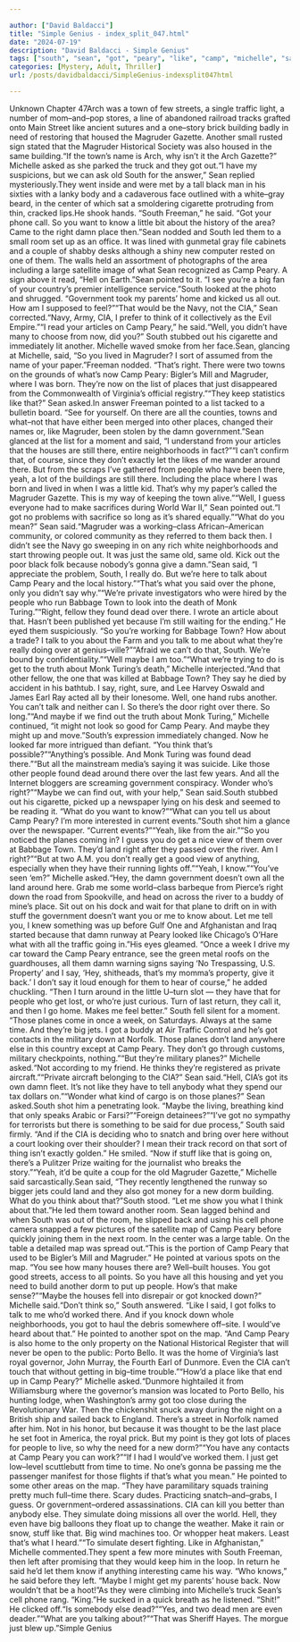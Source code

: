 ```yaml
---

author: ["David Baldacci"]
title: "Simple Genius - index_split_047.html"
date: "2024-07-19"
description: "David Baldacci - Simple Genius"
tags: ["south", "sean", "got", "peary", "like", "camp", "michelle", "said", "town", "right", "magruder", "place", "cia", "people", "maybe", "another", "damn", "pointed", "think", "get", "plane", "know", "one", "see", "house"]
categories: [Mystery, Adult, Thriller]
url: /posts/davidbaldacci/SimpleGenius-indexsplit047html

---
```



Unknown
Chapter 47Arch was a town of few streets, a single traffic light, a number of mom–and–pop stores, a line of abandoned railroad tracks grafted onto Main Street like ancient sutures and a one–story brick building badly in need of restoring that housed the Magruder Gazette. Another small rusted sign stated that the Magruder Historical Society was also housed in the same building.“If the town’s name is Arch, why isn’t it the Arch Gazette?” Michelle asked as she parked the truck and they got out.“I have my suspicions, but we can ask old South for the answer,” Sean replied mysteriously.They went inside and were met by a tall black man in his sixties with a lanky body and a cadaverous face outlined with a white–gray beard, in the center of which sat a smoldering cigarette protruding from thin, cracked lips.He shook hands. “South Freeman,” he said. “Got your phone call. So you want to know a little bit about the history of the area? Came to the right damn place then.”Sean nodded and South led them to a small room set up as an office. It was lined with gunmetal gray file cabinets and a couple of shabby desks although a shiny new computer rested on one of them. The walls held an assortment of photographs of the area including a large satellite image of what Sean recognized as Camp Peary. A sign above it read, “Hell on Earth.”Sean pointed to it. “I see you’re a big fan of your country’s premier intelligence service.”South looked at the photo and shrugged. “Government took my parents’ home and kicked us all out. How am I supposed to feel?”“That would be the Navy, not the CIA,” Sean corrected.“Navy, Army, CIA, I prefer to think of it collectively as the Evil Empire.”“I read your articles on Camp Peary,” he said.“Well, you didn’t have many to choose from now, did you?” South stubbed out his cigarette and immediately lit another. Michelle waved smoke from her face.Sean, glancing at Michelle, said, “So you lived in Magruder? I sort of assumed from the name of your paper.”Freeman nodded. “That’s right. There were two towns on the grounds of what’s now Camp Peary: Bigler’s Mill and Magruder, where I was born. They’re now on the list of places that just disappeared from the Commonwealth of Virginia’s official registry.”“They keep statistics like that?” Sean asked.In answer Freeman pointed to a list tacked to a bulletin board. “See for yourself. On there are all the counties, towns and what–not that have either been merged into other places, changed their names or, like Magruder, been stolen by the damn government.”Sean glanced at the list for a moment and said, “I understand from your articles that the houses are still there, entire neighborhoods in fact?”“I can’t confirm that, of course, since they don’t exactly let the likes of me wander around there. But from the scraps I’ve gathered from people who have been there, yeah, a lot of the buildings are still there. Including the place where I was born and lived in when I was a little kid. That’s why my paper’s called the Magruder Gazette. This is my way of keeping the town alive.”“Well, I guess everyone had to make sacrifices during World War II,” Sean pointed out.“I got no problems with sacrifice so long as it’s shared equally.”“What do you mean?” Sean said.“Magruder was a working–class African–American community, or colored community as they referred to them back then. I didn’t see the Navy go sweeping in on any rich white neighborhoods and start throwing people out. It was just the same old, same old. Kick out the poor black folk because nobody’s gonna give a damn.”Sean said, “I appreciate the problem, South, I really do. But we’re here to talk about Camp Peary and the local history.”“That’s what you said over the phone, only you didn’t say why.”“We’re private investigators who were hired by the people who run Babbage Town to look into the death of Monk Turing.”“Right, fellow they found dead over there. I wrote an article about that. Hasn’t been published yet because I’m still waiting for the ending.” He eyed them suspiciously. “So you’re working for Babbage Town? How about a trade? I talk to you about the Farm and you talk to me about what they’re really doing over at genius–ville?”“Afraid we can’t do that, South. We’re bound by confidentiality.”“Well maybe I am too.”“What we’re trying to do is get to the truth about Monk Turing’s death,” Michelle interjected.“And that other fellow, the one that was killed at Babbage Town? They say he died by accident in his bathtub. I say, right, sure, and Lee Harvey Oswald and James Earl Ray acted all by their lonesome. Well, one hand rubs another. You can’t talk and neither can I. So there’s the door right over there. So long.”“And maybe if we find out the truth about Monk Turing,” Michelle continued, “it might not look so good for Camp Peary. And maybe they might up and move.”South’s expression immediately changed. Now he looked far more intrigued than defiant. “You think that’s possible?”“Anything’s possible. And Monk Turing was found dead there.”“But all the mainstream media’s saying it was suicide. Like those other people found dead around there over the last few years. And all the Internet bloggers are screaming government conspiracy. Wonder who’s right?”“Maybe we can find out, with your help,” Sean said.South stubbed out his cigarette, picked up a newspaper lying on his desk and seemed to be reading it. “What do you want to know?”“What can you tell us about Camp Peary? I’m more interested in current events.”South shot him a glance over the newspaper. “Current events?”“Yeah, like from the air.”“So you noticed the planes coming in? I guess you do get a nice view of them over at Babbage Town. They’d land right after they passed over the river. Am I right?”“But at two A.M. you don’t really get a good view of anything, especially when they have their running lights off.”“Yeah, I know.”“You’ve seen ‘em?” Michelle asked.“Hey, the damn government doesn’t own all the land around here. Grab me some world–class barbeque from Pierce’s right down the road from Spookville, and head on across the river to a buddy of mine’s place. Sit out on his dock and wait for that plane to drift on in with stuff the government doesn’t want you or me to know about. Let me tell you, I knew something was up before Gulf One and Afghanistan and Iraq started because that damn runway at Peary looked like Chicago’s O’Hare what with all the traffic going in.”His eyes gleamed. “Once a week I drive my car toward the Camp Peary entrance, see the green metal roofs on the guardhouses, all them damn warning signs saying ‘No Trespassing, U.S. Property’ and I say, ‘Hey, shitheads, that’s my momma’s property, give it back.’ I don’t say it loud enough for them to hear of course,” he added chuckling. “Then I turn around in the little U–turn slot — they have that for people who get lost, or who’re just curious. Turn of last return, they call it, and then I go home. Makes me feel better.” South fell silent for a moment. “Those planes come in once a week, on Saturdays. Always at the same time. And they’re big jets. I got a buddy at Air Traffic Control and he’s got contacts in the military down at Norfolk. Those planes don’t land anywhere else in this country except at Camp Peary. They don’t go through customs, military checkpoints, nothing.”“But they’re military planes?” Michelle asked.“Not according to my friend. He thinks they’re registered as private aircraft.”“Private aircraft belonging to the CIA?” Sean said.“Hell, CIA’s got its own damn fleet. It’s not like they have to tell anybody what they spend our tax dollars on.”“Wonder what kind of cargo is on those planes?” Sean asked.South shot him a penetrating look. “Maybe the living, breathing kind that only speaks Arabic or Farsi?”“Foreign detainees?”“I’ve got no sympathy for terrorists but there is something to be said for due process,” South said firmly. “And if the CIA is deciding who to snatch and bring over here without a court looking over their shoulder? I mean their track record on that sort of thing isn’t exactly golden.” He smiled. “Now if stuff like that is going on, there’s a Pulitzer Prize waiting for the journalist who breaks the story.”“Yeah, it’d be quite a coup for the old Magruder Gazette,” Michelle said sarcastically.Sean said, “They recently lengthened the runway so bigger jets could land and they also got money for a new dorm building. What do you think about that?”South stood. “Let me show you what I think about that.”He led them toward another room. Sean lagged behind and when South was out of the room, he slipped back and using his cell phone camera snapped a few pictures of the satellite map of Camp Peary before quickly joining them in the next room. In the center was a large table. On the table a detailed map was spread out.“This is the portion of Camp Peary that used to be Bigler’s Mill and Magruder.” He pointed at various spots on the map. “You see how many houses there are? Well–built houses. You got good streets, access to all points. So you have all this housing and yet you need to build another dorm to put up people. How’s that make sense?”“Maybe the houses fell into disrepair or got knocked down?” Michelle said.“Don’t think so,” South answered. “Like I said, I got folks to talk to me who’d worked there. And if you knock down whole neighborhoods, you got to haul the debris somewhere off–site. I would’ve heard about that.” He pointed to another spot on the map. “And Camp Peary is also home to the only property on the National Historical Register that will never be open to the public: Porto Bello. It was the home of Virginia’s last royal governor, John Murray, the Fourth Earl of Dunmore. Even the CIA can’t touch that without getting in big–time trouble.”“How’d a place like that end up in Camp Peary?” Michelle asked.“Dunmore hightailed it from Williamsburg where the governor’s mansion was located to Porto Bello, his hunting lodge, when Washington’s army got too close during the Revolutionary War. Then the chickenshit snuck away during the night on a British ship and sailed back to England. There’s a street in Norfolk named after him. Not in his honor, but because it was thought to be the last place he set foot in America, the royal prick. But my point is they got lots of places for people to live, so why the need for a new dorm?”“You have any contacts at Camp Peary you can work?”“If I had I would’ve worked them. I just get low–level scuttlebutt from time to time. No one’s gonna be passing me the passenger manifest for those flights if that’s what you mean.” He pointed to some other areas on the map. “They have paramilitary squads training pretty much full–time there. Scary dudes. Practicing snatch–and–grabs, I guess. Or government–ordered assassinations. CIA can kill you better than anybody else. They simulate doing missions all over the world. Hell, they even have big balloons they float up to change the weather. Make it rain or snow, stuff like that. Big wind machines too. Or whopper heat makers. Least that’s what I heard.”“To simulate desert fighting. Like in Afghanistan,” Michelle commented.They spent a few more minutes with South Freeman, then left after promising that they would keep him in the loop. In return he said he’d let them know if anything interesting came his way. “Who knows,” he said before they left. “Maybe I might get my parents’ house back. Now wouldn’t that be a hoot!”As they were climbing into Michelle’s truck Sean’s cell phone rang. “King.”He sucked in a quick breath as he listened. “Shit!” He clicked off.“Is somebody else dead?”“Yes, and two dead men are even deader.”“What are you talking about?”“That was Sheriff Hayes. The morgue just blew up.”Simple Genius
